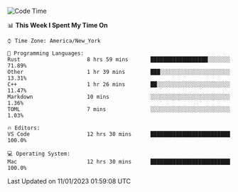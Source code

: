 <!--START_SECTION:waka-->
![Code Time](http://img.shields.io/badge/Code%20Time-37%20hrs%2026%20mins-blue)

📊 **This Week I Spent My Time On** 

```text
⌚︎ Time Zone: America/New_York

💬 Programming Languages: 
Rust                     8 hrs 59 mins       ██████████████████░░░░░░░   71.89% 
Other                    1 hr 39 mins        ███░░░░░░░░░░░░░░░░░░░░░░   13.31% 
C++                      1 hr 26 mins        ██░░░░░░░░░░░░░░░░░░░░░░░   11.47% 
Markdown                 10 mins             ░░░░░░░░░░░░░░░░░░░░░░░░░   1.36% 
TOML                     7 mins              ░░░░░░░░░░░░░░░░░░░░░░░░░   1.03%

🔥 Editors: 
VS Code                  12 hrs 30 mins      █████████████████████████   100.0%

💻 Operating System: 
Mac                      12 hrs 30 mins      █████████████████████████   100.0%

```


 Last Updated on 11/01/2023 01:59:08 UTC
<!--END_SECTION:waka-->
